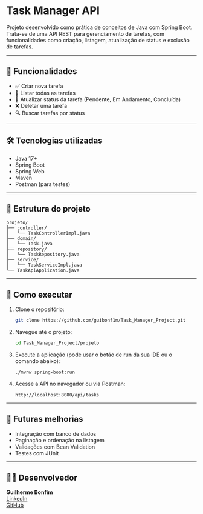 # Task Manager API

Projeto desenvolvido como prática de conceitos de Java com Spring Boot.  
Trata-se de uma API REST para gerenciamento de tarefas, com funcionalidades como criação, listagem, atualização de status e exclusão de tarefas.

---

## 📌 Funcionalidades

- ✅ Criar nova tarefa
- 📄 Listar todas as tarefas
- 🔄 Atualizar status da tarefa (Pendente, Em Andamento, Concluída)
- ❌ Deletar uma tarefa
- 🔍 Buscar tarefas por status

---

## 🛠️ Tecnologias utilizadas

- Java 17+
- Spring Boot
- Spring Web
- Maven
- Postman (para testes)

---

## 📁 Estrutura do projeto

```
projeto/
├── controller/
│   └── TaskControllerImpl.java
├── domain/
│   └── Task.java
├── repository/
│   └── TaskRepository.java
├── service/
│   └── TaskServiceImpl.java
└── TaskApiApplication.java
```

---

## 🚀 Como executar

1. Clone o repositório:
   ```bash
   git clone https://github.com/guibonf1m/Task_Manager_Project.git
   ```

2. Navegue até o projeto:
   ```bash
   cd Task_Manager_Project/projeto
   ```

3. Execute a aplicação (pode usar o botão de run da sua IDE ou o comando abaixo):
   ```bash
   ./mvnw spring-boot:run
   ```

4. Acesse a API no navegador ou via Postman:
   ```
   http://localhost:8080/api/tasks
   ```

---

## 🔄 Futuras melhorias

- Integração com banco de dados
- Paginação e ordenação na listagem
- Validações com Bean Validation
- Testes com JUnit

---

## 👨‍💻 Desenvolvedor

**Guilherme Bonfim**  
[LinkedIn](https://www.linkedin.com/in/guibonf1m)  
[GitHub](https://github.com/guibonf1m)
